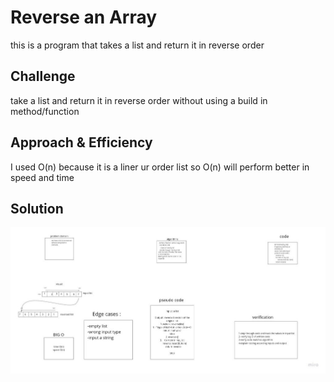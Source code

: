 # Reverse an Array
this is a program that takes a list and return it in reverse order 

## Challenge
take a list and return it in reverse order without using a build in method/function

## Approach & Efficiency
I used O(n) because it is a liner ur order list so O(n) will perform better in speed and time 

## Solution
![](img/IMG_4114.jpg)